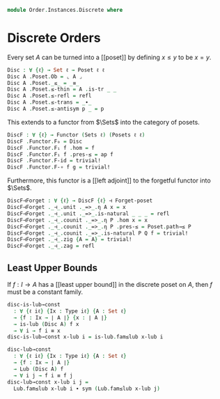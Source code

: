 <!--
```agda
open import Cat.Displayed.Univalence.Thin
open import Cat.Displayed.Total
open import Cat.Functor.Adjoint
open import Cat.Prelude

open import Order.Diagram.Lub
open import Order.Base

import Order.Reasoning as Poset
```
-->

```agda
module Order.Instances.Discrete where
```

# Discrete Orders

Every set $A$ can be turned into a [[poset]] by defining $x \le y$ to
be $x = y$.

```agda
Disc : ∀ {ℓ} → Set ℓ → Poset ℓ ℓ
Disc A .Poset.Ob = ⌞ A ⌟
Disc A .Poset._≤_ = _≡_
Disc A .Poset.≤-thin = A .is-tr _ _
Disc A .Poset.≤-refl = refl
Disc A .Poset.≤-trans = _∙_
Disc A .Poset.≤-antisym p _ = p
```

This extends to a functor from $\Sets$ into the category of posets.

```agda
DiscF : ∀ {ℓ} → Functor (Sets ℓ) (Posets ℓ ℓ)
DiscF .Functor.F₀ = Disc
DiscF .Functor.F₁ f .hom = f
DiscF .Functor.F₁ f .pres-≤ = ap f
DiscF .Functor.F-id = trivial!
DiscF .Functor.F-∘ f g = trivial!
```

Furthermore, this functor is a [[left adjoint]] to the forgetful functor
into $\Sets$.

```agda
DiscF⊣Forget : ∀ {ℓ} → DiscF {ℓ} ⊣ Forget-poset
DiscF⊣Forget ._⊣_.unit ._=>_.η A x = x
DiscF⊣Forget ._⊣_.unit ._=>_.is-natural _ _ _ = refl
DiscF⊣Forget ._⊣_.counit ._=>_.η P .hom x = x
DiscF⊣Forget ._⊣_.counit ._=>_.η P .pres-≤ = Poset.path→≤ P
DiscF⊣Forget ._⊣_.counit ._=>_.is-natural P Q f = trivial!
DiscF⊣Forget ._⊣_.zig {A = A} = trivial!
DiscF⊣Forget ._⊣_.zag = refl
```

## Least Upper Bounds

If $f : I \to A$ has a [[least upper bound]] in the discrete poset on
$A$, then $f$ must be a constant family.

```agda
disc-is-lub→const
  : ∀ {ℓ iℓ} {Ix : Type iℓ} {A : Set ℓ}
  → {f : Ix → ∣ A ∣} {x : ∣ A ∣}
  → is-lub (Disc A) f x
  → ∀ i → f i ≡ x
disc-is-lub→const x-lub i = is-lub.fam≤lub x-lub i

disc-lub→const
  : ∀ {ℓ iℓ} {Ix : Type iℓ} {A : Set ℓ}
  → {f : Ix → ∣ A ∣}
  → Lub (Disc A) f
  → ∀ i j → f i ≡ f j
disc-lub→const x-lub i j =
  Lub.fam≤lub x-lub i ∙ sym (Lub.fam≤lub x-lub j)
```
